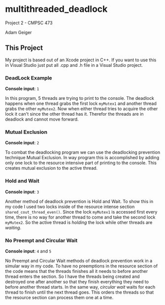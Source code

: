 # multithreaded_deadlock
Project 2 - CMPSC 473

Adam Geiger

## This Project

My project is based out of an Xcode project in C++. If you want to use this in Visual Studio just put all .cpp and .h file in a Visual Studio project.


### DeadLock Example

**Console input**: `1`

In this program, 5 threads are trying to print to the console. The deadlock happens when one thread grabs the first lock `myMutex1` and another thread grabs the other `myMutex2`. Now when either thread tries to acquire the other lock it can't since the other thread has it. Therefor the threads are in deadlock and cannot move forward.

### Mutual Exclusion

**Console input**: `2`

To combat the deadlocking program we can use the deadlocking prevention technique Mutual Exclusion. In way program this is accomplished by adding only one lock to the resource intensive part of printing to the console. This creates mutual exclusion to the active thread.


### Hold and Wait

**Console input**: `3`

Another method of deadlock prevention is Hold and Wait. To show this in my code I used two locks inside of the resource intense section `shared_cout_thread_even()`. Since the lock `myMutex1` is accessed first every time, there is no way for another thread to come and take the second lock `myMutex2`. So the active thread is *holding* the lock while other threads are *waiting*.

### No Preempt and Circular Wait

**Console input**: `4` and `5`

No Preempt and Circular Wait methods of deadlock prevention work in a simular way in my code. To have no preemptions in the resource section of the code means that the threads finishes all it needs to before another thread enters the section. So I have the threads being created and destroyed one after another so that they finish everything they need to before another thread starts. In the same way, *circular wait* waits for each thread to finish until the next thread goes. This orders the threads so that the resource section can process them one at a time.
